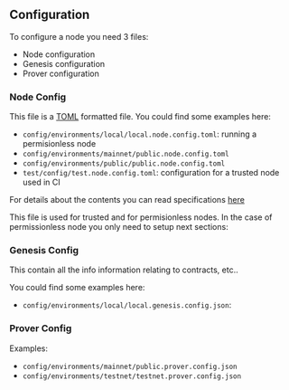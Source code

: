 ## Configuration

To configure a node you need 3 files: 
- Node configuration
- Genesis configuration
- Prover configuration

### Node Config
This file is a [TOML](https://en.wikipedia.org/wiki/TOML#) formatted file. 
You could find some examples here: 
 - `config/environments/local/local.node.config.toml`: running a permisionless node
  - `config/environments/mainnet/public.node.config.toml`
  - `config/environments/public/public.node.config.toml`
  - `test/config/test.node.config.toml`: configuration for a trusted node used in CI

  For details about the contents you can read specifications [here](config-file/config-doc.md)

This file is used for trusted and for permisionless nodes. In the case of permissionless node you only need to setup next sections: 



### Genesis Config
This contain all the info information relating to contracts, etc..

You could find some examples here: 
- `config/environments/local/local.genesis.config.json`:


### Prover Config

Examples: 
 - `config/environments/mainnet/public.prover.config.json`
 - `config/environments/testnet/testnet.prover.config.json`
